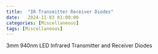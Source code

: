 ```yaml
---
title:  "IR Transmitter Receiver Diodes"
date:   2024-11-03 01:00:00
categories: [Miscellaneous] 
tags: [Miscellaneous]
---
```


3mm 940nm LED Infrared Transmitter and Receiver Diodes

